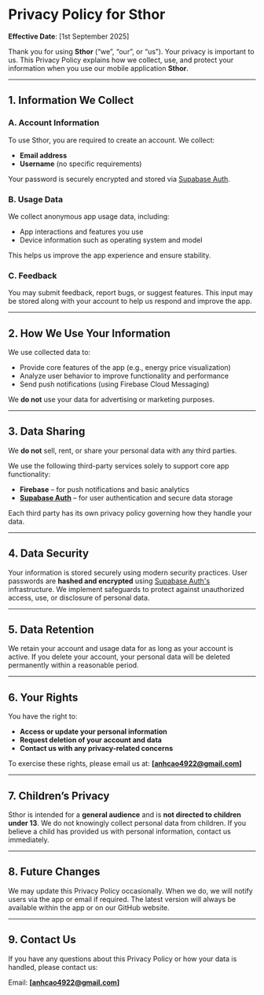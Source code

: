 # Privacy Policy for Sthor

**Effective Date**: [1st September 2025]

Thank you for using **Sthor** (“we”, “our”, or “us”). Your privacy is important to us. This Privacy Policy explains how we collect, use, and protect your information when you use our mobile application **Sthor**.

---

## 1. Information We Collect

### A. Account Information
To use Sthor, you are required to create an account. We collect:
- **Email address**
- **Username** (no specific requirements)

Your password is securely encrypted and stored via [Supabase Auth](https://supabase.com/auth).

### B. Usage Data
We collect anonymous app usage data, including:
- App interactions and features you use
- Device information such as operating system and model

This helps us improve the app experience and ensure stability.

### C. Feedback
You may submit feedback, report bugs, or suggest features. This input may be stored along with your account to help us respond and improve the app.

---

## 2. How We Use Your Information

We use collected data to:
- Provide core features of the app (e.g., energy price visualization)
- Analyze user behavior to improve functionality and performance
- Send push notifications (using Firebase Cloud Messaging)

We **do not** use your data for advertising or marketing purposes.

---

## 3. Data Sharing

We **do not** sell, rent, or share your personal data with any third parties.

We use the following third-party services solely to support core app functionality:
- **Firebase** – for push notifications and basic analytics
- **[Supabase Auth](https://supabase.com/auth)** – for user authentication and secure data storage

Each third party has its own privacy policy governing how they handle your data.

---

## 4. Data Security

Your information is stored securely using modern security practices. User passwords are **hashed and encrypted** using [Supabase Auth's](https://supabase.com/auth) infrastructure. We implement safeguards to protect against unauthorized access, use, or disclosure of personal data.

---

## 5. Data Retention

We retain your account and usage data for as long as your account is active. If you delete your account, your personal data will be deleted permanently within a reasonable period.

---

## 6. Your Rights

You have the right to:
- **Access or update your personal information**
- **Request deletion of your account and data**
- **Contact us with any privacy-related concerns**

To exercise these rights, please email us at: **[anhcao4922@gmail.com]**

---

## 7. Children’s Privacy

Sthor is intended for a **general audience** and is **not directed to children under 13**. We do not knowingly collect personal data from children. If you believe a child has provided us with personal information, contact us immediately.

---

## 8. Future Changes

We may update this Privacy Policy occasionally. When we do, we will notify users via the app or email if required. The latest version will always be available within the app or on our GitHub website.

---

## 9. Contact Us

If you have any questions about this Privacy Policy or how your data is handled, please contact us:

Email: **[anhcao4922@gmail.com]**
